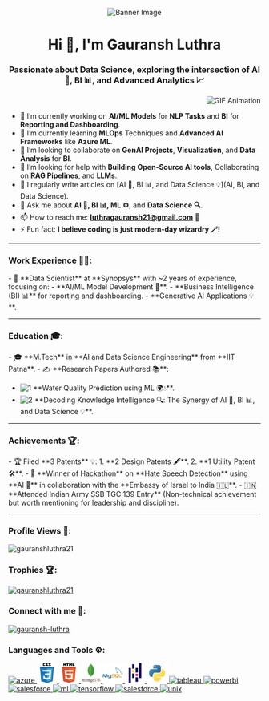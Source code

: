 <!-- Add a banner image above the greeting -->
<p align="center">
  <img src="https://via.placeholder.com/1200x400.png?text=Welcome+to+Gauransh's+Profile" alt="Banner Image" />
</p>

<h1 align="center">Hi 👋, I'm Gauransh Luthra</h1>
<h3 align="center">Passionate about Data Science, exploring the intersection of AI 🤖, BI 📊, and Advanced Analytics 📈</h3>

<!-- GIF Animation on the top right -->
<p align="right">
  <img src="https://via.placeholder.com/300x200.gif?text=Welcome+to+my+profile+%F0%9F%92%AF" alt="GIF Animation" />
</p>

- 🔭 I’m currently working on **AI/ML Models** for **NLP Tasks** and **BI** for **Reporting and Dashboarding**.
- 🌱 I’m currently learning **MLOps** Techniques and **Advanced AI Frameworks** like **Azure ML**.
- 👯 I’m looking to collaborate on **GenAI Projects**, **Visualization**, and **Data Analysis** for **BI**.
- 🤝 I’m looking for help with **Building Open-Source AI tools**, Collaborating on **RAG Pipelines**, and **LLMs**.
- 📝 I regularly write articles on [AI 🤖, BI 📊, and Data Science 💡](AI, BI, and Data Science).
- 💬 Ask me about **AI 🤖, BI 📊, ML ⚙️**, and **Data Science 🔍**.
- 📫 How to reach me: **luthragauransh21@gmail.com** 📧
- ⚡ Fun fact: **I believe coding is just modern-day wizardry 🪄!**

---

<h3 align="left">Work Experience 🧑‍💻:</h3>
- 🏢 **Data Scientist** at **Synopsys** with ~2 years of experience, focusing on:
  - **AI/ML Model Development 🤖**.
  - **Business Intelligence (BI) 📊** for reporting and dashboarding.
  - **Generative AI Applications 💡**.

---

<h3 align="left">Education 🎓:</h3>
- 🎓 **M.Tech** in **AI and Data Science Engineering** from **IIT Patna**.
- ✍️ **Research Papers Authored 📚**:
  <ul>
    <li>
      <img src="https://img.icons8.com/color/48/000000/1.png" width="20" alt="1"> **Water Quality Prediction using ML 🌍💧**.
    </li>
    <li>
      <img src="https://img.icons8.com/color/48/000000/2.png" width="20" alt="2"> **Decoding Knowledge Intelligence 🔍: The Synergy of AI 🤖, BI 📊, and Data Science 💡**.
    </li>
  </ul>

---

<h3 align="left">Achievements 🏆:</h3>
- 🏆 Filed **3 Patents** 💡:
  1. **2 Design Patents 🖋️**.
  2. **1 Utility Patent 🛠️**.
- 🥇 **Winner of Hackathon** on **Hate Speech Detection** using **AI 🤖** in collaboration with the **Embassy of Israel to India 🇮🇱**.
- 🇮🇳 **Attended Indian Army SSB TGC 139 Entry** (Non-technical achievement but worth mentioning for leadership and discipline).

---

<h3 align="left">Profile Views 👀:</h3>
<p align="left"> 
  <img src="https://komarev.com/ghpvc/?username=gauranshluthra21&label=Profile%20views&color=0e75b6&style=flat" alt="gauranshluthra21" /> 
</p>

<h3 align="left">Trophies 🏆:</h3>
<p align="left"> 
  <a href="https://github.com/ryo-ma/github-profile-trophy">
    <img src="https://github-profile-trophy.vercel.app/?username=gauranshluthra21" alt="gauranshluthra21" />
  </a> 
</p>

<h3 align="left">Connect with me 🔗:</h3>
<p align="left">
  <a href="https://linkedin.com/in/gauransh-luthra" target="blank"><img align="center" src="https://raw.githubusercontent.com/rahuldkjain/github-profile-readme-generator/master/src/images/icons/Social/linked-in-alt.svg" alt="gauransh-luthra" height="30" width="40" /></a>
</p>

<h3 align="left">Languages and Tools ⚙️:</h3>
<p align="left"> 
  <a href="https://azure.microsoft.com/en-in/" target="_blank" rel="noreferrer"> <img src="https://www.vectorlogo.zone/logos/microsoft_azure/microsoft_azure-icon.svg" alt="azure" width="40" height="40"/> </a> 
  <a href="https://www.w3schools.com/css/" target="_blank" rel="noreferrer"> <img src="https://raw.githubusercontent.com/devicons/devicon/master/icons/css3/css3-original-wordmark.svg" alt="css3" width="40" height="40"/> </a> 
  <a href="https://www.w3.org/html/" target="_blank" rel="noreferrer"> <img src="https://raw.githubusercontent.com/devicons/devicon/master/icons/html5/html5-original-wordmark.svg" alt="html5" width="40" height="40"/> </a> 
  <a href="https://www.mongodb.com/" target="_blank" rel="noreferrer"> <img src="https://raw.githubusercontent.com/devicons/devicon/master/icons/mongodb/mongodb-original-wordmark.svg" alt="mongodb" width="40" height="40"/> </a> 
  <a href="https://www.mysql.com/" target="_blank" rel="noreferrer"> <img src="https://raw.githubusercontent.com/devicons/devicon/master/icons/mysql/mysql-original-wordmark.svg" alt="mysql" width="40" height="40"/> </a> 
  <a href="https://pandas.pydata.org/" target="_blank" rel="noreferrer"> <img src="https://raw.githubusercontent.com/devicons/devicon/2ae2a900d2f041da66e950e4d48052658d850630/icons/pandas/pandas-original.svg" alt="pandas" width="40" height="40"/> </a> 
  <a href="https://www.python.org" target="_blank" rel="noreferrer"> <img src="https://raw.githubusercontent.com/devicons/devicon/master/icons/python/python-original.svg" alt="python" width="40" height="40"/> </a> 
  <!-- Add Tableau Icon here -->
  <a href="https://www.tableau.com" target="_blank" rel="noreferrer"> <img src="https://upload.wikimedia.org/wikipedia/commons/e/e4/Tableau_Logo.svg" alt="tableau" width="40" height="40"/> </a> 
  <!-- Add Power BI Icon here -->
  <a href="https://powerbi.microsoft.com/" target="_blank" rel="noreferrer"> <img src="https://upload.wikimedia.org/wikipedia/commons/4/47/Power_BI_Logo.svg" alt="powerbi" width="40" height="40"/> </a> 
  <a href="https://www.salesforce.com/" target="_blank" rel="noreferrer"> <img src="https://upload.wikimedia.org/wikipedia/commons/0/05/Salesforce_logo.svg" alt="salesforce" width="40" height="40"/> </a> 
  <a href="https://www.microsoft.com/en-us/learning/machine-learning-ai-training.aspx" target="_blank" rel="noreferrer"> <img src="https://upload.wikimedia.org/wikipedia/commons/6/68/ML_Logo.svg" alt="ml" width="40" height="40"/> </a> 
  <a href="https://www.tensorflow.org/" target="_blank" rel="noreferrer"> <img src="https://upload.wikimedia.org/wikipedia/commons/2/2d/TensorFlow_logo.svg" alt="tensorflow" width="40" height="40"/> </a> 
  <a href="https://www.salesforce.com/" target="_blank" rel="noreferrer"> <img src="https://upload.wikimedia.org/wikipedia/commons/0/05/Salesforce_logo.svg" alt="salesforce" width="40" height="40"/> </a> 
  <a href="https://www.unix.com/" target="_blank" rel="noreferrer"> <img src="https://upload.wikimedia.org/wikipedia/commons/a/a1/Unix_SV.svg" alt="unix" width="40" height="40"/> </a> 
</p>

